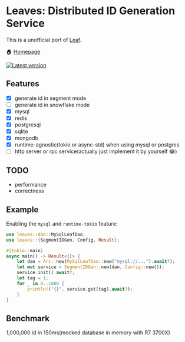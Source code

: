 # Leaves: Distributed ID Generation Service

This is a unofficial port of [Leaf](https://github.com/Meituan-Dianping/Leaf).

🏠 [Homepage](https://github.com/songzhi/leaves)

[![Latest version](https://img.shields.io/crates/v/leaves.svg)](https://crates.io/crates/leaves)

## Features
- [x] generate id in segment mode
- [ ] generate id in snowflake mode 
- [x] mysql 
- [x] redis
- [x] postgresql
- [x] sqlite
- [x] mongodb
- [x] runtime-agnostic(tokio or async-std) when using mysql or postgres
- [ ] http server or rpc service(actually just implement it by yourself 😂)

## TODO
* performance
* correctness

## Example
Enabling the `mysql` and `runtime-tokio` feature:
```rust
use leaves::dao::MySqlLeafDao;
use leaves::{SegmentIDGen, Config, Result};

#[tokio::main]
async main() -> Result<()> {
    let dao = Arc::new(MySqlLeafDao::new("mysql://...").await?);
    let mut service = SegmentIDGen::new(dao, Config::new());
    service.init().await?;
    let tag = 1;
    for _ in 0..1000 {
        println!("{}", service.get(tag).await?);
    }
}
```

## Benchmark
1,000,000 id in 150ms(mocked database in memory with R7 3700X)
